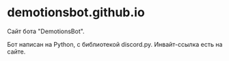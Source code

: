 # demotionsbot.github.io
Сайт бота "DemotionsBot".

Бот написан на Python, с библиотекой discord.py.
Инвайт-ссылка есть на сайте.
